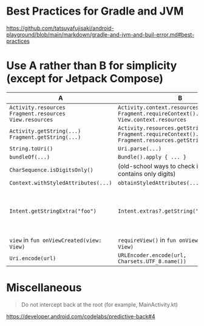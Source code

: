 # Best Practices for Gradle and JVM

https://github.com/tatsuyafujisaki/android-playground/blob/main/markdown/gradle-and-jvm-and-buil-error.md#best-practices

# Use A rather than B for simplicity (except for Jetpack Compose)

A|B|Note
--|--|--
`Activity.resources`<br>`Fragment.resources`<br>`View.resources`|`Activity.context.resources`<br>`Fragment.requireContext().resources`<br>`View.context.resources`
`Activity.getString(...)`<br>`Fragment.getString(...)`|`Activity.resources.getString(...)`<br>`Fragment.requireContext().getString(...)`<br>`Fragment.resources.getString(...)`
`String.toUri()`|`Uri.parse(...)`
`bundleOf(...)`|`Bundle().apply { ... }`
`CharSequence.isDigitsOnly()`|(old-school ways to check if a string contains only digits)
`Context.withStyledAttributes(...)`|`obtainStyledAttributes(...)`
`Intent.getStringExtra("foo")`|`Intent.extras?.getString("foo")`|The same goes for other types.
`view` in `fun onViewCreated(view: View)`|`requireView()` in `fun onViewCreated(view: View)`
`Uri.encode(url)`|`URLEncoder.encode(url, Charsets.UTF_8.name())`

# Miscellaneous

> Do not intercept back at the root (for example, MainActivity.kt)

https://developer.android.com/codelabs/predictive-back#4
